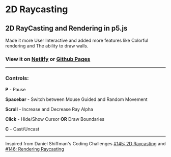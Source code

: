 # 2D Raycasting

## 2D RayCasting and Rendering in p5.js

Made it more User Interactive and added more features like Colorful rendering and The ability to draw walls.

### View it on [Netlify](https://rays2d.netlify.app/) or [Github Pages](https://natsudragneel-x.github.io/2DRaycasting/draw.html)

<hr>

### Controls:

**P** - Pause

**Spacebar** - Switch between Mouse Guided and Random Movement

**Scroll** - Increase and Decrease Ray Alpha

**Click** - Hide/Show Cursor **OR** Draw Boundaries

**C** - Cast/Uncast

<hr>

Inspired from Daniel Shiffman's Coding Challenges [#145: 2D Raycasting](https://www.youtube.com/watch?v=TOEi6T2mtHo) and [#146: Rendering Raycasting](https://www.youtube.com/watch?v=vYgIKn7iDH8&t=1209s)
